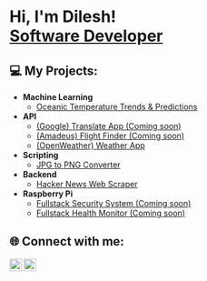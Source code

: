 <h1>Hi, I'm Dilesh! <br/><a href="https://www.dropbox.com/scl/fi/02izh79qvx50k4rt0qtu3/CV.jpg?rlkey=ffw19lyfefxmt1v8hxwl2h8zn&st=quw8ldpv&dl=0](https://www.dropbox.com/scl/fi/eqdxfau1e93rvecpwsvmd/Software-Developer-CV.pdf?rlkey=ejb2cbbkbmu7jx49tj2vfpn2s&st=gn6syhv0&dl=0](https://www.dropbox.com/scl/fi/eqdxfau1e93rvecpwsvmd/Software-Developer-CV.pdf?rlkey=ejb2cbbkbmu7jx49tj2vfpn2s&st=w186us3t&dl=0](https://www.dropbox.com/scl/fi/y45uhr5u4lmf6deyvj9cg/Software-Developer-CV.docx.pdf?rlkey=mmexymh1ceuwvhhd8vyhhm2vb&st=hvcvw4jx&dl=0">Software Developer</a></h1>

<h2>💻 My Projects:</h2>

- <b>Machine Learning</b>
  - <a href="https://github.com/dileshm/Python-Projects/tree/main/OceanDataScience">Oceanic Temperature Trends & Predictions</a>
- <b>API</b>
  - <a href="https://github.com/dileshm/Python-Projects/tree/main/APITranslatorApp">(Google) Translate App (Coming soon)</a>
  - <a href="https://github.com/dileshm/Python-Projects/tree/main/FlightFinder">(Amadeus) Flight Finder (Coming soon)</a>
  - <a href="https://github.com/dileshm/Python-Projects/tree/main/APIWeatherApp">(OpenWeather) Weather App</a>
- <b>Scripting</b>
  - <a href="https://github.com/dileshm/Python-Projects/tree/main/JPGtoPNGconverter">JPG to PNG Converter</a>
- <b>Backend</b>
  - <a href="https://github.com/dileshm/Python-Projects/tree/main/HackerNewsWebScraper">Hacker News Web Scraper</a>  
- <b>Raspberry Pi</b>
  - <a href="https://github.com/dileshm/Python-Projects/tree/main/SecuritySystem">Fullstack Security System (Coming soon)</a>
  - <a href="https://github.com/dileshm/Python-Projects/tree/main/PatientHealthMonitor">Fullstack Health Monitor (Coming soon)</a>
  
  
<h2> 🌐 Connect with me:</h2>

<a href="https://www.linkedin.com/in/dilesh-makanjee/">
  <img align="left" alt="Dilesh Makanjee | LinkedIn" width="22px" src="https://cdn.jsdelivr.net/npm/simple-icons@v3/icons/linkedin.svg" />
</a>
<a href="mailto:dilesh.makanjee@hotmail.com">
  <img align="left" alt="Dilesh Makanjee | Outlook" width="22px" src="https://cdn.jsdelivr.net/npm/simple-icons@v3/icons/microsoftoutlook.svg" />
</a>
<!--
